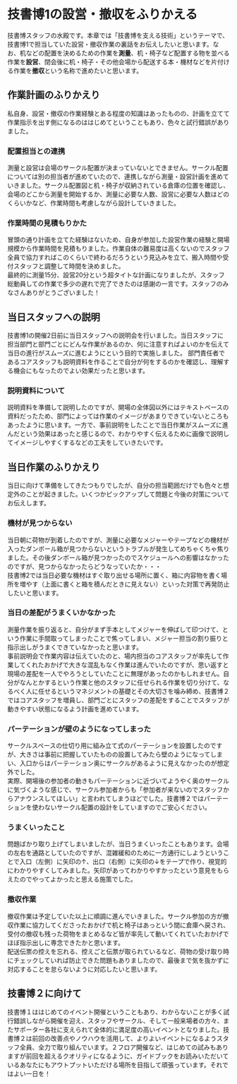 # 技書博1の設営・撤収をふりかえる

技書博スタッフの水殿です。本章では「技書博を支える技術」というテーマで、技書博1で担当していた設営・撤収作業の裏話をお伝えしたいと思います。なお、机などの配置を決めるための作業を**測量**、机・椅子など配置する物を並べる作業を**設営**、閉会後に机・椅子・その他会場から配送する本・機材などを片付ける作業を**撤収**という名称で進めたいと思います。

## 作業計画のふりかえり
私自身、設営・撤収の作業経験とある程度の知識はあったものの、計画を立てて作業指示を出す側になるのははじめてということもあり、色々と試行錯誤がありました。

### 配置担当との連携
測量と設営は会場のサークル配置が決まっていないとできません。サークル配置については別の担当者が進めていたので、連携しながら測量・設営計画を進めていきました。サークル配置図と机・椅子が収納されている倉庫の位置を確認し、会場のどこから測量を開始するか、測量に必要な人数、設営に必要な人数はどのくらいかなど、作業時間も考慮しながら設計していきました。

### 作業時間の見積もりかた
冒頭の通り計画を立てた経験はないため、自身が参加した設営作業の経験と開場規模から作業時間を見積もりました。作業自体の難易度は高くないのでスタッフ全員で協力すればこのくらいで終わるだろうという見込みを立て、搬入時間や受付スタッフと調整して時間を決めました。  
最終的に測量15分、設営20分という超タイトな計画になりましたが、スタッフ総動員しての作業で多少の遅れで完了できたのは感謝の一言です。スタッフのみなさんありがとうございました！

## 当日スタッフへの説明
技書博1の開催2日前に当日スタッフへの説明会を行いました。当日スタッフに担当部門と部門ごとにどんな作業があるのか、何に注意すればよいのかを伝えて当日の進行がスムーズに進むようにという目的で実施しました。
部門責任者であるコアスタッフも説明資料を作ることで自分が何をするのかを確認し、理解する機会にもなったのでよい効果だったと思います。

### 説明資料について
説明資料を準備して説明したのですが、開場の全体図以外にはテキストベースの資料だったため、部門によっては作業のイメージがあまりできていないところもあったように思います。一方で、事前説明をしたことで当日作業がスムーズに進んだという効果はあったと感じるので、わかりやすく伝えるために画像で説明してイメージしやすくするなどの工夫をしていきたいです。

## 当日作業のふりかえり
当日に向けて準備をしてきたつもりでしたが、自分の担当範囲だけでも色々と想定外のことが起きました。いくつかピックアップして問題と今後の対策についてお伝えします。

### 機材が見つからない
当日朝に荷物が到着したのですが、測量に必要なメジャーやテープなどの機材が入ったダンボール箱が見つからないというトラブルが発生してめちゃくちゃ焦りました。その後ダンボール箱が見つかったのでスケジュールへの影響はなかったのですが、見つからなかったらどうなっていたか・・・  
技書博2では当日必要な機材はすぐ取り出せる場所に置く、箱に内容物を書く場所を増やす（上面に書くと箱を積んだときに見えない）といった対策で再発防止したいと思います。

### 当日の差配がうまくいかなかった
測量作業を振り返ると、自分がまず手本としてメジャーを伸ばして印つけて、という作業に手間取ってしまったことで焦ってしまい、メジャー担当の割り振りと指示出しがうまくできていなかったと思います。  
事前説明会で作業内容は伝えていたのと、場内担当のコアスタッフが率先して作業してくれたおかげで大きな混乱もなく作業は進んでいたのですが、思い返すと現場の差配を一人でやろうとしていたことに無理があったのかもしれません。自分がなんとかするという作業と他のスタッフに任せられる作業を切り分けて、なるべく人に任せるというマネジメントの基礎とその大切さを噛み締め、技書博２ではコアスタッフを増員し、部門ごとにスタッフの差配をすることでスタッフが動きやすい状態になるよう計画を進めています。

### パーテーションが壁のようになってしまった
サークルスペースの仕切り用に組み立て式のパーテーションを設置したのですが、大きさは事前に把握していたものの設置してみたら壁のようになってしまい、入口からはパーテーション奥にサークルがあるように見えなかったのが想定外でした。  
実際、開場後の参加者の動きもパーテーションに近づいてようやく奥のサークルに気づくような感じで、サークル参加者からも「参加者が来ないのでスタッフからアナウンスしてほしい」と言われてしまうほどでした。技書博２ではパーテーションを使わないサークル配置の設計をしていますのでご安心ください。

### うまくいったこと
問題ばかり取り上げてしまいましたが、当日うまくいったこともあります。会場の左右を通路としていたのですが、混雑緩和のために一方通行にしようということで入口（左側）に矢印の↑、出口（右側）に矢印の↓をテープで作り、視覚的にわかりやすくしてみました。矢印があってわかりやすかったという意見をもらえたのでやってよかったと思える施策でした。

### 撤収作業
撤収作業は予定していた以上に順調に進んでいきました。サークル参加の方が撤収作業に協力してくださったおかげで机と椅子はあっという間に倉庫へ戻され、受付の撤収も残った荷物をまとめるなど皆が率先して動いてくれていたおかげでほぼ指示出しに専念できたかと思います。  
配送伝票の控えを忘れる、控えごと伝票が取られているなど、荷物の受け取り時にチェックしていれば防止できた問題もありましたので、最後まで気を抜かずに対応することを怠らないように対応したいと思います。

## 技書博２に向けて

技書博１ははじめてのイベント開催ということもあり、わからないことが多く試行錯誤しながら開催を迎え、スタッフやサークル、そして一般来場者の方々、またサポーター各社に支えられて全体的に満足度の高いイベントとなりました。技書博２は前回の改善点やノウハウを活用して、よりよいイベントになるようスタッフ全員、全力で取り組んでいます。２フロア開催など、はじめての試みもありますが前回を超えるクオリティになるように、ガイドブックをお読みいただいているあなたにもアウトプットいただける場所を目指して頑張っています。それではよい一日を！
